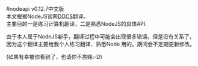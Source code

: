 #nodeapi v0.12.7中文版  
本文根据NodeJS官网[DOCS](https://nodejs.org/documentation/)翻译。  
主要目的一是练习计算机翻译，二是熟悉NodeJS的具体API.


由于本人属于NodeJS新手，翻译过程中可能会出现很多错误。但是没有关系了，因为这个翻译主要给我个人练习翻译、熟悉Node 用的。期间会不定期更新修改。

(如果有幸被你看到了，也请你不吝赐:-D)
